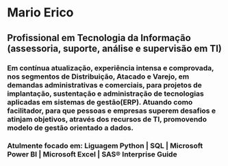 <h1>Mario Erico</h1> 
<h2>Profissional em Tecnologia da Informa&ccedil;&atilde;o (assessoria, suporte, análise e supervisão em TI) </h2>
<h3>Em contínua atualização, experiência intensa e comprovada, nos segmentos de Distribuição, Atacado e Varejo, em demandas administrativas e comerciais, para projetos de implantação, sustentação e administração de tecnologias aplicadas em sistemas de gestão(ERP). Atuando como facilitador, para que pessoas e empresas superem desafios e atinjam objetivos, atrav&eacute;s dos recursos de TI, promovendo modelo de gest&atilde;o orientado a dados.</h3>

<h3>Atulmente focado em: Liguagem Python | SQL | Microsoft Power BI | Microsoft Excel | SAS® Interprise Guide</h3>
